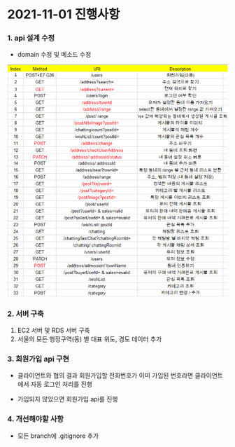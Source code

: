 # 2021-11-01 진행사항

### 1. api 설계 수정

- domain 수정 및 메소드 수정

![api수정](images/api수정.png)

### 2. 서버 구축

1. EC2 서버 및 RDS 서버 구축
2. 서울의 모든 행정구역(동) 별 대표 위도, 경도 데이터 추가

### 3. 회원가입 api 구현

- 클라이언트와 협의 결과 회원가입할 전화번호가 이미 가입된 번호라면 클라이언트에서 자동 로그인 처리를 진행

- 가입되지 않았으면 회원가입 api를 진행

### 4. 개선해야할 사항

- 모든 branch에 .gitignore 추가
